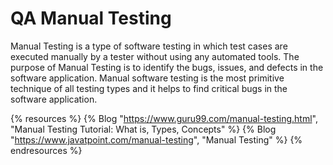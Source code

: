 # QA Manual Testing

Manual Testing is a type of software testing in which test cases are executed manually by a tester without using any automated tools. The purpose of Manual Testing is to identify the bugs, issues, and defects in the software application. Manual software testing is the most primitive technique of all testing types and it helps to find critical bugs in the software application.

{% resources %}
  {% Blog "https://www.guru99.com/manual-testing.html", "Manual Testing Tutorial: What is, Types, Concepts" %}
  {% Blog "https://www.javatpoint.com/manual-testing", "Manual Testing" %}
{% endresources %}
